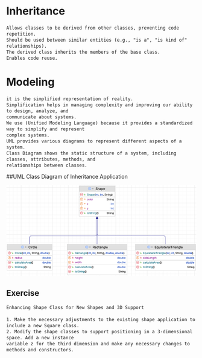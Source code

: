 # Inheritance
    Allows classes to be derived from other classes, preventing code repetition.
    Should be used between similar entities (e.g., "is a", "is kind of" relationships).
    The derived class inherits the members of the base class.
    Enables code reuse.

# Modeling
    it is the simplified representation of reality. 
    Simplification helps in managing complexity and improving our ability to design, analyze, and 
    communicate about systems.
    We use (Unified Modeling Language) because it provides a standardized way to simplify and represent 
    complex systems.
    UML provides various diagrams to represent different aspects of a system.
    Class Diagram shows the static structure of a system, including classes, attributes, methods, and 
    relationships between classes.

##UML Class Diagram of Inheritance Application

![](https://github.com/celalceken/OOPCourseCodeSamples/blob/main/Files/Inheritance.png)

## Exercise
    Enhancing Shape Class for New Shapes and 3D Support

    1. Make the necessary adjustments to the existing shape application to include a new Square class.
    2. Modify the shape classes to support positioning in a 3-dimensional space. Add a new instance 
    variable z for the third dimension and make any necessary changes to methods and constructors.
  